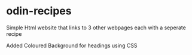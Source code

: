 # odin-recipes

Simple Html website that links to 3 other webpages each with a seperate recipe

Added Coloured Background for headings using CSS